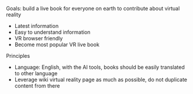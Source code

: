 Goals: build a live book for everyone on earth to contribute about virtual reality 
- Latest information
- Easy to understand information
- VR browser friendly
- Become most popular VR live book


Principles
- Language: English, with the AI tools, books should be easily translated to other language
- Leverage wiki virtual reality page as much as possible, do not duplicate content from there
